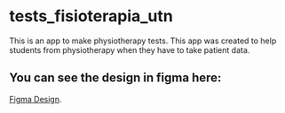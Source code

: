 # tests_fisioterapia_utn

This is an app to make physiotherapy tests.
This app was created to help students from physiotherapy when they have to take patient data.

## You can see the design in figma here:

[Figma Design](https://www.figma.com/file/47nv5TgxC7pfVC1pKq0JS7/Fisioterapia-App?node-id=0%3A1).
